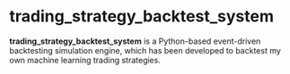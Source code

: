 # trading_strategy_backtest_system
**trading_strategy_backtest_system** is a Python-based event-driven backtesting simulation engine, which has been
developed to backtest my own machine learning trading strategies.
